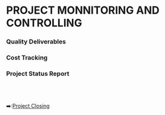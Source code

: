 # PROJECT MONNITORING AND CONTROLLING
### Quality Deliverables
### Cost Tracking
### Project Status Report
&nbsp;<br>
&nbsp;<br>
&nbsp;<br>
:arrow_right::[Project Closing](https://github.com/FilleHeureuse/Fake-News-Detection-System/blob/main/Project%20Management%20Plan%20(PMP)/VI.%20Project%20Closing.md)
